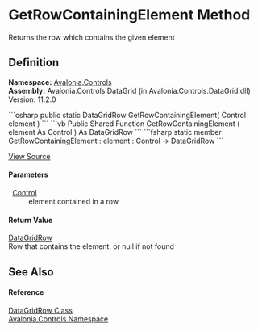 # GetRowContainingElement Method


Returns the row which contains the given element



## Definition
**Namespace:** <a href="N_Avalonia_Controls">Avalonia.Controls</a>  
**Assembly:** Avalonia.Controls.DataGrid (in Avalonia.Controls.DataGrid.dll) Version: 11.2.0

<Tabs groupId="api-code-preview">
<TabItem value="csharp" label="C#">
```csharp
public static DataGridRow GetRowContainingElement(
	Control element
)
```
</TabItem>
<TabItem value="vb" label="VB">
```vb
Public Shared Function GetRowContainingElement ( 
	element As Control
) As DataGridRow
```
</TabItem>
<TabItem value="fsharp" label="F#">
```fsharp
static member GetRowContainingElement : 
        element : Control -> DataGridRow 
```
</TabItem>
</Tabs>



<a href="https://github.com/AvaloniaUI/Avalonia/tree/master/src/Avalonia.Controls.DataGrid/DataGridRow.cs#L457" title="View the source code">View Source</a>



#### Parameters
<dl><dt>  <a href="T_Avalonia_Controls_Control">Control</a></dt><dd>element contained in a row</dd></dl>

#### Return Value
<a href="T_Avalonia_Controls_DataGridRow">DataGridRow</a>  
Row that contains the element, or null if not found

## See Also


#### Reference
<a href="T_Avalonia_Controls_DataGridRow">DataGridRow Class</a>  
<a href="N_Avalonia_Controls">Avalonia.Controls Namespace</a>  
